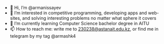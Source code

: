 - 👋 Hi, I’m @armanissayev
- 👀 I’m interested in competitive programming, developing apps and web-sites, and solving interesting problems no matter what sphere it covers
- 🌱 I’m currently learning Computer Science bachelor degree in AITU
- 📫 How to reach me: write me to 230238@astanait.edu.kz, or find me in telegram by my tag @armashk4

